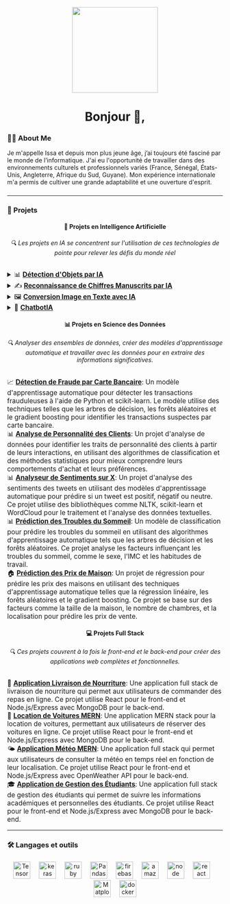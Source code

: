 <div align="center">
  <img  height="200" src="https://cdn.dribbble.com/users/1708816/screenshots/15637256/media/f9826f0af8a49462f048262a8502035b.gif" />
</div>



###

<h1 align="center">Bonjour 👋,</h1>

<p align="center">
  
<h3 align="left">👨‍💻 About Me</h3>

Je m'appelle Issa et depuis mon plus jeune âge, j’ai toujours été fasciné par le monde de l’informatique. J'ai eu l'opportunité de travailler
dans des environnements culturels et professionnels variés (France, Sénégal, États-Unis, Angleterre, Afrique du Sud, Guyane). Mon expérience
internationale m'a permis de cultiver une grande adaptabilité et une ouverture d'esprit.

</p>




### 

<hr />

<h3 align="left">🚀 Projets</h3>

<div align="center">
  <h4>🤖 <strong>Projets en Intelligence Artificielle</strong></h4>
  <h6 align="center">🔍 Les projets en IA se concentrent sur l'utilisation de ces technologies de pointe pour relever les défis du monde réel</h6>
  <div align="left">
  <ul style="list-style-type: none; padding: 0; font-size: 1.1em;">
      <details>
        <summary> 📊 
          <a href="https://github.com/issaniang5/detection-objets-ai" target="_blank">
            <strong>Détection d'Objets par IA</strong>
          </a> 
        </summary>
        <samp>
          Un projet d'intelligence artificielle utilisant des réseaux de neurones convolutifs (CNN) pour détecter des objets dans des images ou des vidéos en temps réel. Ce modèle est alimenté par la bibliothèque ML5.js, permettant une détection d'objets sur le Web.
        </samp>
      </details>
     <details>
      <summary>  ✍️
        <a href="https://github.com/your-repository-link" target="_blank">
          <strong>Reconnaissance de Chiffres Manuscrits par IA</strong>
        </a>
      </summary>
       <samp>
       Un projet utilisant des réseaux de neurones pour reconnaître et classifier les chiffres manuscrits (ex. : le jeu de données MNIST) à l'aide de bibliothèques telles que TensorFlow et Keras.
       </samp>
     </details>
      <details>
    <summary> 🖼️ 
      <a href="https://github.com/your-repository-link" target="_blank">
        <strong>Conversion Image en Texte avec IA</strong>
      </a>
      </summary>
      <samp>
      Un projet qui utilise des modèles d'intelligence artificielle pour convertir des images contenant du texte en texte brut, facilitant ainsi l'extraction d'informations à partir d'images.
        </samp>
      </details> 
    <details>
      <summary> 💬
        <a href="https://github.com/issaniang5/ChatbotIA" target="_blank">
          <strong>ChatbotIA</strong>
        </a> 
      </summary>
      <samp>
        Un projet de chatbot basé sur l'IA qui utilise des modèles de traitement du langage naturel pour fournir des réponses et mener des conversations avec les utilisateurs de manière autonome.
      </samp>
    </details>
    </ul>
  </div>
</div>




<div align="center">
  <h4>📊 <strong>Projets en Science des Données</strong></h4>
  <h6 align="center">🔍 Analyser des ensembles de données, créer des modèles d'apprentissage automatique et travailler avec les données pour en extraire des informations significatives.</h6>
  <div align="left">
    <ul style="list-style-type: none; padding: 0; font-size: 1.1em;">
      <li>📈 <a href="https://github.com/issaniang5/detection-fraude-carte-bancaire" target="_blank"><strong>Détection de Fraude par Carte Bancaire</strong></a>: Un modèle d'apprentissage automatique pour détecter les transactions frauduleuses à l'aide de Python et scikit-learn. Le modèle utilise des techniques telles que les arbres de décision, les forêts aléatoires et le gradient boosting pour identifier les transactions suspectes par carte bancaire.</li>
      <li>📊 <a href="https://github.com/issaniang5/Analyse-Personnalite-Clients" target="_blank"><strong>Analyse de Personnalité des Clients</strong></a>: Un projet d'analyse de données pour identifier les traits de personnalité des clients à partir de leurs interactions, en utilisant des algorithmes de classification et des méthodes statistiques pour mieux comprendre leurs comportements d'achat et leurs préférences.</li>
      <li>📊 <a href="https://github.com/issaniang5/Analyseur-de-sentiments-sur-X" target="_blank"><strong>Analyseur de Sentiments sur X</strong></a>: Un projet d'analyse des sentiments des tweets en utilisant des modèles d'apprentissage automatique pour prédire si un tweet est positif, négatif ou neutre. Ce projet utilise des bibliothèques comme NLTK, scikit-learn et WordCloud pour le traitement et l'analyse des données textuelles.</li>
      <li>📊 <a href="https://github.com/issaniang5/Prediction-des-Troubles-du-Sommeil" target="_blank"><strong>Prédiction des Troubles du Sommeil</strong></a>: Un modèle de classification pour prédire les troubles du sommeil en utilisant des algorithmes d'apprentissage automatique tels que les arbres de décision et les forêts aléatoires. Ce projet analyse les facteurs influençant les troubles du sommeil, comme le sexe, l'IMC et les habitudes de travail.</li>
      <li>🏠 <a href="https://github.com/issaniang5/Prediction-des-Prix-de-Maison" target="_blank"><strong>Prédiction des Prix de Maison</strong></a>: Un projet de régression pour prédire les prix des maisons en utilisant des techniques d'apprentissage automatique telles que la régression linéaire, les forêts aléatoires et le gradient boosting. Ce projet se base sur des facteurs comme la taille de la maison, le nombre de chambres, et la localisation pour prédire les prix de vente.</li>
    </ul>
  </div>
</div>


<div align="center">
  <h4>💻 <strong>Projets Full Stack</strong></h4>
  <h6 align="center">🔍 Ces projets couvrent à la fois le front-end et le back-end pour créer des applications web complètes et fonctionnelles.</h6>
  <div align="left">
    <ul style="list-style-type: none; padding: 0; font-size: 1.1em;">
      <li>🍕 <a href="https://github.com/issaniang5/Application-Livraison-De-Nourriture" target="_blank"><strong>Application Livraison de Nourriture</strong></a>: Une application full stack de livraison de nourriture qui permet aux utilisateurs de commander des repas en ligne. Ce projet utilise React pour le front-end et Node.js/Express avec MongoDB pour le back-end.</li>
      <li>🚗 <a href="https://github.com/issaniang5/Location-de-Voitures-MERN" target="_blank"><strong>Location de Voitures MERN</strong></a>: Une application MERN stack pour la location de voitures, permettant aux utilisateurs de réserver des voitures en ligne. Ce projet utilise React pour le front-end et Node.js/Express avec MongoDB pour le back-end.</li>
      <li>🌤️ <a href="https://github.com/issaniang5/Application-meteo-MERN" target="_blank"><strong>Application Météo MERN</strong></a>: Une application full stack qui permet aux utilisateurs de consulter la météo en temps réel en fonction de leur localisation. Ce projet utilise React pour le front-end et Node.js/Express avec OpenWeather API pour le back-end.</li>
      <li>🎓 <a href="https://github.com/issaniang5/Application-de-Gestion-des-Etudiants" target="_blank"><strong>Application de Gestion des Étudiants</strong></a>: Une application full stack de gestion des étudiants qui permet de suivre les informations académiques et personnelles des étudiants. Ce projet utilise React pour le front-end et Node.js/Express avec MongoDB pour le back-end.</li>
    </ul>
  </div>
</div>

<hr/>

###


<h3 align="left">🛠 Langages et outils</h3>

###

<div align="center">
  <img src="https://www.vectorlogo.zone/logos/tensorflow/tensorflow-icon.svg" height="40" alt="TensorFlow logo"  />
  <img width="12" />
  <img src="https://icon.icepanel.io/Technology/svg/Keras.svg" height="40" alt="keras logo"  />
  <img width="12" />
  <img src="https://cdn.worldvectorlogo.com/logos/numpy-1.svg" height="40" alt="ruby logo"  />
  <img width="12" />
  <img src="https://icon.icepanel.io/Technology/png-shadow-512/Pandas.png" height="40" alt="Pandas logo"  />
  <img width="12" />
  <img src="https://cdn.jsdelivr.net/gh/devicons/devicon/icons/firebase/firebase-plain-wordmark.svg" height="40" alt="firebase logo"  />
  <img width="12" />
  <img src="https://cdn.jsdelivr.net/gh/devicons/devicon/icons/amazonwebservices/amazonwebservices-line-wordmark.svg" height="40" alt="amazonwebservices logo"  />
  <img width="12" />
  <img src="https://icon.icepanel.io/Technology/svg/Node.js.svg" height="40" alt="node logo"  />
  <img width="12" />
  <img src="https://icon.icepanel.io/Technology/svg/React.svg" height="40" alt="react logo"  />
  <img width="12" />
  <img src="https://icon.icepanel.io/Technology/svg/Matplotlib.svg" height="40" alt="Matplotlib logo"  />
  <img width="12" />
  <img src="https://cdn.worldvectorlogo.com/logos/python-5.svg" height="40" alt="docker logo"  />
</div>


</div>




###

